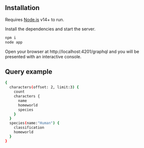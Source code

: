 ## Installation

Requires [Node.js](https://nodejs.org/) v14+ to run.

Install the dependencies and start the server.

```sh
npm i
node app
```

Open your browser at http://localhost:4201/graphql and you will be presented with an interactive console.

## Query example

```sh
{
  characters(offset: 2, limit:3) {
    count
    characters {
      name
      homeworld
      species
    }
  }
  species(name:"Human") {
    classification
    homeworld
  }
}
```
